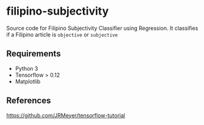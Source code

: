 # filipino-subjectivity
Source code for Filipino Subjectivity Classifier using Regression. It classifies if a Filipino article is `objective` or `subjective`

## Requirements
- Python 3
- Tensorflow > 0.12
- Matplotlib

## References
https://github.com/JRMeyer/tensorflow-tutorial